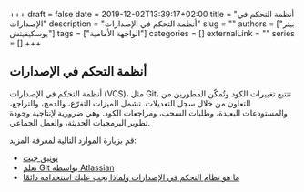 +++
draft = false
date = 2019-12-02T13:39:17+02:00
title = "أنظمة التحكم في الإصدارات"
description = "أنظمة التحكم في الإصدارات"
slug = ""
authors = ["بيتر يوسكيفيتش"]
tags = ["الواجهة الأمامية"]
categories = []
externalLink = ""
series = []
+++

## أنظمة التحكم في الإصدارات

أنظمة التحكم في الإصدارات (VCS)، مثل Git، تتتبع تغييرات الكود وتُمكّن المطورين من التعاون من خلال سجل التعديلات. تشمل الميزات التفرّع، والدمج، والتراجع، والمستودعات البعيدة، وطلبات السحب، ومراجعات الكود. وهي ضرورية لإنتاجية وجودة تطوير البرمجيات الحديثة، والعمل الجماعي.

قم بزيارة الموارد التالية لمعرفة المزيد:

- [توثيق جيت](https://git-scm.com/docs)
- [تعلم Git بواسطة Atlassian](https://www.atlassian.com/git)
- [ما هو نظام التحكم في الإصدارات ولماذا يجب عليك استخدامه دائمًا](https://www.youtube.com/watch?v=IeXhYROClZk)
